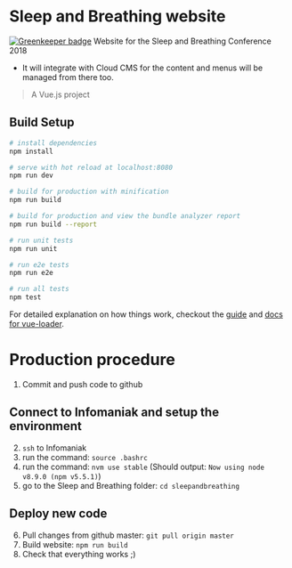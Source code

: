 # Sleep and Breathing website

[![Greenkeeper badge](https://badges.greenkeeper.io/EuropeanRespiratorySociety/sleep-and-breathing.svg)](https://greenkeeper.io/)
Website for the Sleep and Breathing Conference 2018

* It will integrate with Cloud CMS for the content and menus will be managed from there too.

> A Vue.js project

## Build Setup

``` bash
# install dependencies
npm install

# serve with hot reload at localhost:8080
npm run dev

# build for production with minification
npm run build

# build for production and view the bundle analyzer report
npm run build --report

# run unit tests
npm run unit

# run e2e tests
npm run e2e

# run all tests
npm test
```

For detailed explanation on how things work, checkout the [guide](http://vuejs-templates.github.io/webpack/) and [docs for vue-loader](http://vuejs.github.io/vue-loader).

# Production procedure
1. Commit and push code to github

## Connect to Infomaniak and setup the environment
2. `ssh` to Infomaniak
3. run the command: `source .bashrc`
4. run the command: `nvm use stable` (Should output: `Now using node v8.9.0 (npm v5.5.1)`)
5. go to the Sleep and Breathing folder: `cd sleepandbreathing`

## Deploy new code
6. Pull changes from github master: `git pull origin master`
7. Build website: `npm run build`
8. Check that everything works ;)

